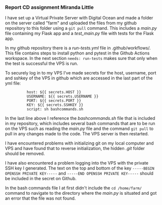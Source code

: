 ### Report CD assignment Miranda Little

I have set up a Virtual Private Server with Digital Ocean and made a folder on the server called "farm" and uploaded the files from my github repository to this folder using a ```git pull``` command. This includes a *main.py* file containing my Flask app and a *test_main.py* file with tests for the Flask app. 

In my github repository there is a *run-tests.yml* file in .github/workflows/. This file contains steps to install python and pytest in the Github Actions workspace. In the next section ```needs: run-tests``` makes sure that only when the test is successful the VPS is run.  

To securely log in to my VPS I've made secrets for the host, username, port and sshkey of the VPS in github which are accessed in the last part of the yml file:
````             
          host: ${{ secrets.HOST }}  
          USERNAME: ${{ secrets.USERNAME }}
          PORT: ${{ secrets.PORT }}
          KEY: ${{ secrets.SSHKEY }}
          script: sh bashcommands.sh
````

In the last line above I reference the *bashcommands.sh* file that is included in my repository, which includes several bash commands that are to be run on the VPS such as reading the *main.py* file and the command ```git pull``` to pull in any changes made to the code. The VPS server is then restarted. 

I have encountered problems with initializing git on my local computer and VPS and have found that to reverse initialization, the hidden *.git* folder should be removed. 

I have also encountered a problem logging into the VPS with the private SSH key I generated. The text on the top and bottom of the key ```-----BEGIN OPENSSH PRIVATE KEY-----``` and ```-----END OPENSSH PRIVATE KEY-----``` should be included in the secret on Github. 

In the bash commands file I at first didn't include the ```cd /home/farm/``` command to navigate to the directory where the *main.py* is situated and got an error that the file was not found. 